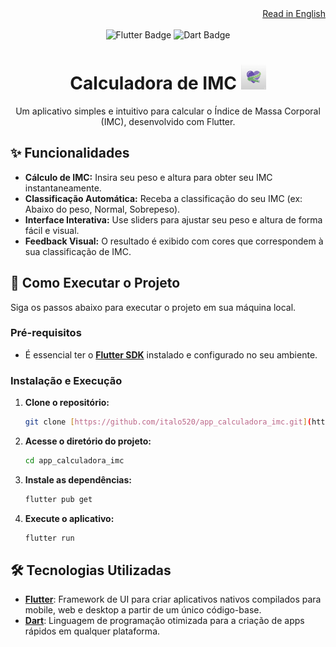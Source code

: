 <div align="right">
  <a href="README_EN.md">Read in English</a>
</div>

<br>

<div align="center">
  <img src="https://img.shields.io/badge/Flutter-02569B?style=for-the-badge&logo=flutter&logoColor=white" alt="Flutter Badge"/>
  <img src="https://img.shields.io/badge/Dart-0175C2?style=for-the-badge&logo=dart&logoColor=white" alt="Dart Badge"/>
</div>

<h1 align="center">
  Calculadora de IMC <img src="assets/icon.png" alt="Ícone do App" width="40"/>
</h1>

<p align="center">
  Um aplicativo simples e intuitivo para calcular o Índice de Massa Corporal (IMC), desenvolvido com Flutter.
</p>

<p align="center">
  </p>

## ✨ Funcionalidades

* **Cálculo de IMC:** Insira seu peso e altura para obter seu IMC instantaneamente.
* **Classificação Automática:** Receba a classificação do seu IMC (ex: Abaixo do peso, Normal, Sobrepeso).
* **Interface Interativa:** Use sliders para ajustar seu peso e altura de forma fácil e visual.
* **Feedback Visual:** O resultado é exibido com cores que correspondem à sua classificação de IMC.

## 🚀 Como Executar o Projeto

Siga os passos abaixo para executar o projeto em sua máquina local.

### Pré-requisitos

* É essencial ter o **[Flutter SDK](https://docs.flutter.dev/get-started/install)** instalado e configurado no seu ambiente.

### Instalação e Execução

1.  **Clone o repositório:**
    ```bash
    git clone [https://github.com/italo520/app_calculadora_imc.git](https://github.com/italo520/app_calculadora_imc.git)
    ```

2.  **Acesse o diretório do projeto:**
    ```bash
    cd app_calculadora_imc
    ```

3.  **Instale as dependências:**
    ```bash
    flutter pub get
    ```

4.  **Execute o aplicativo:**
    ```bash
    flutter run
    ```

## 🛠️ Tecnologias Utilizadas

* **[Flutter](https://flutter.dev/)**: Framework de UI para criar aplicativos nativos compilados para mobile, web e desktop a partir de um único código-base.
* **[Dart](https://dart.dev/)**: Linguagem de programação otimizada para a criação de apps rápidos em qualquer plataforma.
